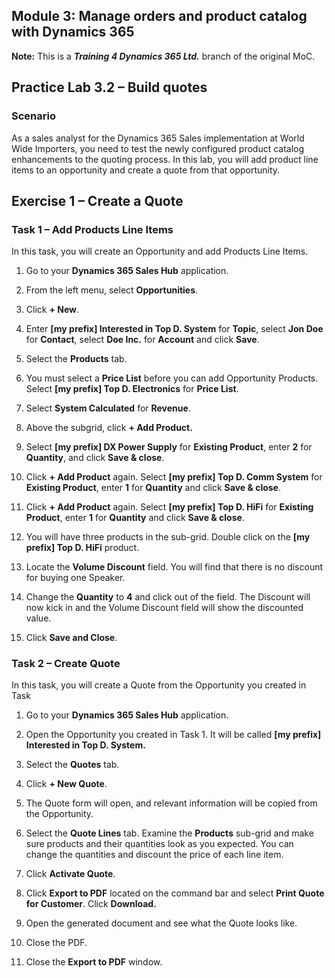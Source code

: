 ## Module 3: Manage orders and product catalog with Dynamics 365

**Note:** This is a **_Training 4 Dynamics 365 Ltd._** branch of the original MoC.

## Practice Lab 3.2 – Build quotes

### Scenario

As a sales analyst for the Dynamics 365 Sales implementation at World Wide
Importers, you need to test the newly configured product catalog enhancements to
the quoting process. In this lab, you will add product line items to an
opportunity and create a quote from that opportunity.

## Exercise 1 – Create a Quote

### Task 1 – Add Products Line Items

In this task, you will create an Opportunity and add Products Line Items.

1. Go to your **Dynamics 365 Sales Hub** application.

1. From the left menu, select **Opportunities**.

1. Click **+ New**.

1. Enter **[my prefix] Interested in Top D. System** for **Topic**, select **Jon Doe** for **Contact**, select **Doe Inc.** for **Account** and click **Save**.

1. Select the **Products** tab.

1. You must select a **Price List** before you can add Opportunity Products. Select **[my prefix] Top D. Electronics** for **Price List**.

1. Select **System Calculated** for **Revenue**.

1. Above the subgrid, click **+ Add Product.**

1. Select **[my prefix] DX Power Supply** for **Existing Product**, enter **2** for **Quantity**, and click **Save & close**.

1. Click **+ Add Product** again. Select **[my prefix] Top D. Comm System** for **Existing Product**, enter **1** for **Quantity** and click **Save & close**.

1. Click **+ Add Product** again. Select **[my prefix] Top D. HiFi** for **Existing Product**, enter **1** for **Quantity** and click **Save & close**.

1. You will have three products in the sub-grid. Double click on the **[my prefix] Top D. HiFi** product.

1. Locate the **Volume Discount** field. You will find that there is no discount for buying one Speaker.

1. Change the **Quantity** to **4** and click out of the field. The Discount will now kick in and the Volume Discount field will show the discounted value.

1. Click **Save and Close**.

### Task 2 – Create Quote

In this task, you will create a Quote from the Opportunity you created in Task

1. Go to your **Dynamics 365 Sales Hub** application.

1. Open the Opportunity you created in Task 1. It will be called **[my prefix] Interested in Top D. System.**

1. Select the **Quotes** tab.

1. Click **+ New Quote**.

1. The Quote form will open, and relevant information will be copied from the Opportunity.

1. Select the **Quote Lines** tab. Examine the **Products** sub-grid and make sure products and their quantities look as you expected. You can change the quantities and discount the price of each line item.

1. Click **Activate Quote**.

1. Click **Export to PDF** located on the command bar and select **Print Quote for Customer**. Click **Download.**

1. Open the generated document and see what the Quote looks like.

1. Close the PDF.

1. Close the **Export to PDF** window.